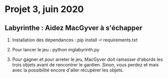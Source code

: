 # Projet 3, juin 2020

## Labyrinthe : Aidez MacGyver à s'échapper

1. Installation des dépendances : pip install -r requirements.txt

2. Pour lancer le jeu : python mglabyrinth.py

3. Pour gagner et pour arreter le jeu, MacGyver doit ramasser d'abords les trois objets avant de rencontrer le gardien. Sinon, vous perdez et mais avec la possibilité encore d'aller récupérer les objets.
